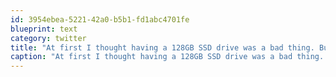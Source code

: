 ```yaml
---
id: 3954ebea-5221-42a0-b5b1-fd1abc4701fe
blueprint: text
category: twitter
title: "At first I thought having a 128GB SSD drive was a bad thing. But it's really forced me to simplify and cloud-ify"
caption: "At first I thought having a 128GB SSD drive was a bad thing. But it's really forced me to simplify and cloud-ify"
---
```


